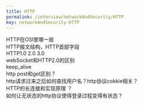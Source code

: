 ```yaml
---
title: HTTP
permalink: /interview/networkAndSecurity/HTTP
key: networkAndSecurity-HTTP
---
```


HTTP在OSI里哪一层  
HTTP报文结构，HTTP首部字段   
HTTP1.0 2.0 3.0  
webSocket和HTTP2.0的区别   
keep_alive  
http post和get区别？  
http请求过来之后如何查找用户名？http协议cokkie相关？  
HTTP的长连接和实现原理 ？  
如何让无状态的http协议使得登录过程变得有状态？  